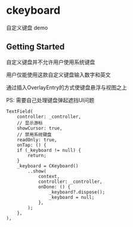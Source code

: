# ckeyboard

自定义键盘 demo

## Getting Started

自定义键盘并不允许用户使用系统键盘

用户仅能使用这款自定义键盘输入数字和英文

通过插入OverlayEntry的方式使键盘悬浮与视图之上

PS: 需要自己处理键盘弹起遮挡UI问题

```
TextField(
    controller: _controller,
    // 显示游标
    showCursor: true,
    // 禁用系统键盘
    readOnly: true,
    onTap: () {
    if (_keyboard != null) {
        return;
    }
    _keyboard = CKeyboard()
        ..show(
            context,
            controller: _controller,
            onDone: () {
                _keyboard?.dispose();
                _keyboard = null;
            },
        );
    },
),
```
